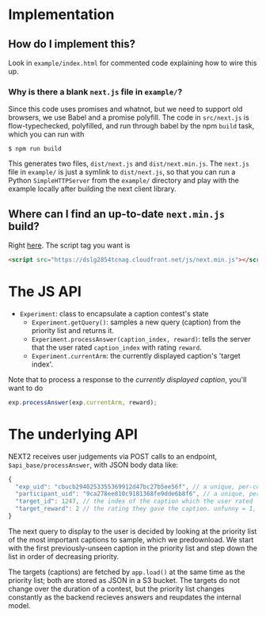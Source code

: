 # Implementation
## How do I implement this?
Look in `example/index.html` for commented code explaining how to wire this up.

### Why is there a blank `next.js` file in `example/`?
Since this code uses promises and whatnot, but we need to support old browsers, we use Babel and a promise polyfill.
The code in `src/next.js` is flow-typechecked, polyfilled, and run through babel by the npm `build` task, which you can run with
```
$ npm run build
```
This generates two files, `dist/next.js` and `dist/next.min.js`. The `next.js` file in `example/` is just a symlink to `dist/next.js`,
so that you can run a Python `SimpleHTTPServer` from the `example/` directory and play with the example locally after building the next client library.

## Where can I find an up-to-date `next.min.js` build?
Right [here](https://dslg2854tcnag.cloudfront.net/js/next.min.js).
The script tag you want is
```html
<script src="https://dslg2854tcnag.cloudfront.net/js/next.min.js"></script>
```

# The JS API
* `Experiment`: class to encapsulate a caption contest's state
  * `Experiment.getQuery()`: samples a new query (caption) from the priority list and returns it.
  * `Experiment.processAnswer(caption_index, reward)`: tells the server that the user rated `caption_index` with rating `reward`.
  * `Experiment.currentArm`: the currently displayed caption's 'target index'.

Note that to process a response to the _currently displayed caption_, you'll want to do
```js
exp.processAnswer(exp.currentArm, reward);
```

# The underlying API
NEXT2 receives user judgements via POST calls to an endpoint,
`$api_base/processAnswer`, with JSON body data like:
```js
{
  "exp_uid": "cbucb2940253355369912d47bc27b5ee56f", // a unique, per-contest ID; changes every week
  "participant_uid": "9ca278ee810c9181368fe9dde6b8f6", // a unique, per-user ID. (currently) stays fixed after first visit
  "target_id": 1247, // the index of the caption which the user rated
  "target_reward": 2 // the rating they gave the caption. unfunny = 1, somewhat funny = 2, funny = 3
}
```

The next query to display to the user is decided by looking at the priority list
of the most important captions to sample, which we predownload. We start with the
first previously-unseen caption in the priority list and step down the list in
order of decreasing priority.

The targets (captions) are fetched by `app.load()` at the same time as the
priority list; both are stored as JSON in a S3 bucket. The targets do not change
over the duration of a contest, but the priority list changes constantly as the
backend recieves answers and reupdates the internal model.
